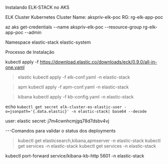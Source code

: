 Instalando ELK-STACK no AKS

ELK Cluster Kubernetes
Cluster Name: akspriv-elk-poc
RG: rg-elk-app-poc

az aks get-credentials --name akspriv-elk-poc --resource-group rg-elk-app-poc --admin

Namespace
elastic-stack
elastic-system

Processo de Instalação

kubectl apply -f https://download.elastic.co/downloads/eck/0.9.0/all-in-one.yaml

>elastic
kubectl apply -f elk-conf.yaml -n elastic-stack

>apm
kubectl apply -f apm-conf.yaml -n elastic-stack

>kibana
kubectl apply -f kb-config.yaml -n elastic-stack

echo `kubectl get secret elk-cluster-es-elastic-user -o=jsonpath='{.data.elastic}' -n elastic-stack| base64 --decode`

user: elastic
secret: j7m4cwnhcmjgq78d7dsbv4vj

---Comandos para validar o status dos deployments
>kubectl get elasticsearch,kibana,apmserver -n elastic-stack
>kubectl get services -n elastic-stack
>kubectl get services -n elastic-stack


kubectl port-forward service/kibana-kb-http 5601 -n elastic-stack
